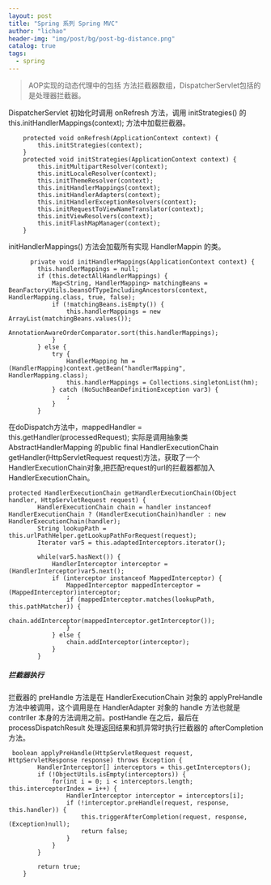 ```yaml
---
layout: post
title: "Spring 系列 Spring MVC"
author: "lichao"
header-img: "img/post/bg/post-bg-distance.png"
catalog: true
tags:
  - spring
---
```


> AOP实现的动态代理中的包括 方法拦截器数组，DispatcherServlet包括的是处理器拦截器。


DispatcherServlet 初始化时调用 onRefresh 方法，调用 initStrategies() 的this.initHandlerMappings(context); 方法中加载拦截器。

```
    protected void onRefresh(ApplicationContext context) {
        this.initStrategies(context);
    }
    protected void initStrategies(ApplicationContext context) {
        this.initMultipartResolver(context);
        this.initLocaleResolver(context);
        this.initThemeResolver(context);
        this.initHandlerMappings(context);
        this.initHandlerAdapters(context);
        this.initHandlerExceptionResolvers(context);
        this.initRequestToViewNameTranslator(context);
        this.initViewResolvers(context);
        this.initFlashMapManager(context);
    }
```

initHandlerMappings() 方法会加载所有实现 HandlerMappin 的类。

```
      private void initHandlerMappings(ApplicationContext context) {
        this.handlerMappings = null;
        if (this.detectAllHandlerMappings) {
            Map<String, HandlerMapping> matchingBeans = BeanFactoryUtils.beansOfTypeIncludingAncestors(context, HandlerMapping.class, true, false);
            if (!matchingBeans.isEmpty()) {
                this.handlerMappings = new ArrayList(matchingBeans.values());
                AnnotationAwareOrderComparator.sort(this.handlerMappings);
            }
        } else {
            try {
                HandlerMapping hm = (HandlerMapping)context.getBean("handlerMapping", HandlerMapping.class);
                this.handlerMappings = Collections.singletonList(hm);
            } catch (NoSuchBeanDefinitionException var3) {
                ;
            }
        }
```

在doDispatch方法中，mappedHandler = this.getHandler(processedRequest); 实际是调用抽象类AbstractHandlerMapping 的public final HandlerExecutionChain getHandler(HttpServletRequest request)方法，获取了一个HandlerExecutionChain对象,把匹配request的url的拦截器都加入HandlerExecutionChain。

```
protected HandlerExecutionChain getHandlerExecutionChain(Object handler, HttpServletRequest request) {
        HandlerExecutionChain chain = handler instanceof HandlerExecutionChain ? (HandlerExecutionChain)handler : new HandlerExecutionChain(handler);
        String lookupPath = this.urlPathHelper.getLookupPathForRequest(request);
        Iterator var5 = this.adaptedInterceptors.iterator();

        while(var5.hasNext()) {
            HandlerInterceptor interceptor = (HandlerInterceptor)var5.next();
            if (interceptor instanceof MappedInterceptor) {
                MappedInterceptor mappedInterceptor = (MappedInterceptor)interceptor;
                if (mappedInterceptor.matches(lookupPath, this.pathMatcher)) {
                    chain.addInterceptor(mappedInterceptor.getInterceptor());
                }
            } else {
                chain.addInterceptor(interceptor);
            }
        }
```

##### 拦截器执行
拦截器的 preHandle 方法是在 HandlerExecutionChain 对象的 applyPreHandle方法中被调用，这个调用是在 HandlerAdapter 对象的 handle 方法也就是 contrller 本身的方法调用之前。postHandle 在之后，最后在 processDispatchResult 处理返回结果和抓异常时执行拦截器的 afterCompletion 方法。

```
 boolean applyPreHandle(HttpServletRequest request, HttpServletResponse response) throws Exception {
        HandlerInterceptor[] interceptors = this.getInterceptors();
        if (!ObjectUtils.isEmpty(interceptors)) {
            for(int i = 0; i < interceptors.length; this.interceptorIndex = i++) {
                HandlerInterceptor interceptor = interceptors[i];
                if (!interceptor.preHandle(request, response, this.handler)) {
                    this.triggerAfterCompletion(request, response, (Exception)null);
                    return false;
                }
            }
        }

        return true;
    }
```